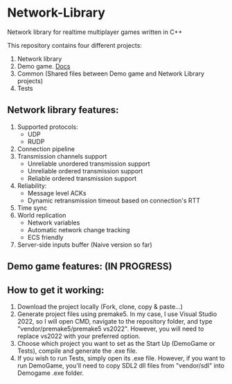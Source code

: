 # Network-Library
Network library for realtime multiplayer games written in C++

This repository contains four different projects:
1. Network library
2. Demo game. [Docs](docs/demo_game/demo_game_index.md)
3. Common (Shared files between Demo game and Network Library projects)
4. Tests

## Network library features:
1. Supported protocols:
   - UDP
   - RUDP
2. Connection pipeline
3. Transmission channels support
   - Unreliable unordered transmission support
   - Unreliable ordered transmission support
   - Reliable ordered transmission support
4. Reliability:
   - Message level ACKs
   - Dynamic retransmission timeout based on connection's RTT
5. Time sync
6. World replication
   - Network variables
   - Automatic network change tracking
   - ECS friendly
7. Server-side inputs buffer (Naive version so far)


## Demo game features: (IN PROGRESS)

## How to get it working:
1. Download the project locally (Fork, clone, copy & paste...)
2. Generate project files using premake5. In my case, I use Visual Studio 2022, so I will open CMD, navigate to the repository folder, and type "vendor/premake5/premake5 vs2022". However, you will need to replace vs2022 with your preferred option.
3. Choose which project you want to set as the Start Up (DemoGame or Tests), compile and generate the .exe file.
4. If you wish to run Tests, simply open its .exe file. However, if you want to run DemoGame, you'll need to copy SDL2 dll files from "vendor/sdl" into Demogame .exe folder.